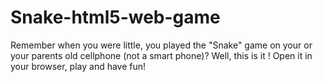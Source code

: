 # Snake-html5-web-game
Remember when you were little, you played the "Snake" game on your or your parents old cellphone (not a smart phone)? Well, this is it !
Open it in your browser, play and have fun!

